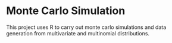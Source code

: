 # Monte Carlo Simulation
This project uses R to carry out monte carlo simulations and data generation from multivariate and multinomial distributions. 
